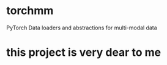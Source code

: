 # torchmm
PyTorch Data loaders and abstractions for multi-modal data

# this project is very dear to me
